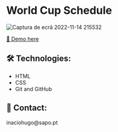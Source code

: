 <h1>World Cup Schedule </h1> 

![Captura de ecrã 2022-11-14 215532](https://user-images.githubusercontent.com/108989054/201776240-a7b41787-3c77-4926-a711-0ca25ffb9028.jpg)

 
<a href="https://inaciohugo.github.io/Esports/">🔗 Demo here</a> 
  
  <h2> 🛠 Technologies: </h2>
  
  + HTML
  + CSS 
  + Git and GitHub
  
  <h2> 📧 Contact: </h2>
  inaciohugo@sapo.pt
